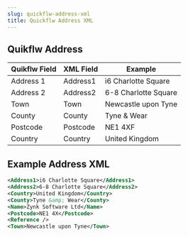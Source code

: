 ```yaml
---
slug: quickflw-address-xml
title: Quickflw Address XML
---
```


## Quikflw Address 

| Quikflw Field | XML Field | Example |
| --- | ---| --- |
| Address 1 | Address1 | i6 Charlotte Square
| Address 2 | Address2 | 6-8 Charlotte Square
| Town | Town | Newcastle upon Tyne
| County | County | Tyne & Wear
| Postcode | Postcode | NE1 4XF
| Country | Country | United Kingdom

## Example Address XML

```xml
<Address1>i6 Charlotte Square</Address1>
<Address2>6-8 Charlotte Square</Address2>
<Country>United Kingdom</Country>
<County>Tyne &amp; Wear</County>
<Name>Zynk Software Ltd</Name>
<Postcode>NE1 4X</Postcode>
<Reference />
<Town>Newcastle upon Tyne</Town>
```